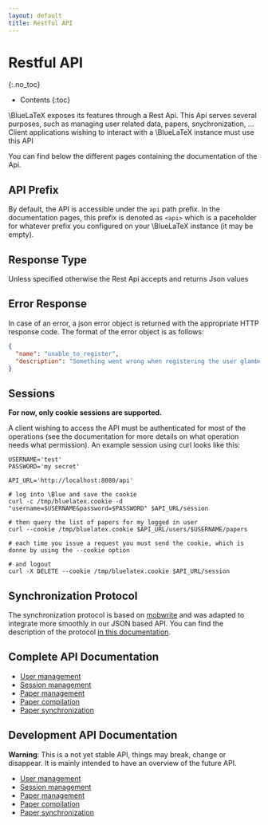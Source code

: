 ```yaml
---
layout: default
title: Restful API
---
```


# Restful API
{:.no_toc}

* Contents
{:toc}

\BlueLaTeX exposes its features through a Rest Api. This Api serves several purposes, such as managing user related data, papers, snychronization, ...
Client applications wishing to interact with a \BlueLaTeX instance must use this API

You can find below the different pages containing the documentation of the Api.

## API Prefix

By default, the API is accessible under the `api` path prefix.
In the documentation pages, this prefix is denoted as `<api>` which is a paceholder for whatever prefix you configured on your \BlueLaTeX instance (it may be empty).

## Response Type

Unless specified otherwise the Rest Api accepts and returns Json values

## Error Response

In case of an error, a json error object is returned with the appropriate HTTP response code. The format of the error object is as follows:

```json
{
  "name": "unable_to_register",
  "description": "Something went wrong when registering the user glambert. Please retry"
}
```

## Sessions

**For now, only cookie sessions are supported.**

A client wishing to access the API must be authenticated for most of the operations (see the documentation for more details on what operation needs what permission).
An example session using curl looks like this:

```
USERNAME='test'
PASSWORD='my secret'

API_URL='http://localhost:8080/api'

# log into \Blue and save the cookie
curl -c /tmp/bluelatex.cookie -d "username=$USERNAME&password=$PASSWORD" $API_URL/session

# then query the list of papers for my logged in user
curl --cookie /tmp/bluelatex.cookie $API_URL/users/$USERNAME/papers

# each time you issue a request you must send the cookie, which is donne by using the --cookie option

# and logout
curl -X DELETE --cookie /tmp/bluelatex.cookie $API_URL/session
```

## Synchronization Protocol

The synchronization protocol is based on [mobwrite](http://code.google.com/p/google-mobwrite) and was adapted to integrate more smoothly in our JSON based API.
You can find the description of the protocol [in this documentation](synchronization-protocol/).

## Complete API Documentation

* [User management](v1.0.0/users-api/)
* [Session management](v1.0.0/session-api/)
* [Paper management](v1.0.0/papers-api/)
* [Paper compilation](v1.0.0/compiler-api/)
* [Paper synchronization](v1.0.0/sync-api/)

## Development API Documentation

**Warning**: This is a not yet stable API, things may break, change or disappear. It is mainly intended to have an overview of the future API.

* [User management](v1.1.x/users-api/)
* [Session management](v1.1.x/session-api/)
* [Paper management](v1.1.x/papers-api/)
* [Paper compilation](v1.1.x/compiler-api/)
* [Paper synchronization](v1.1.x/sync-api/)
